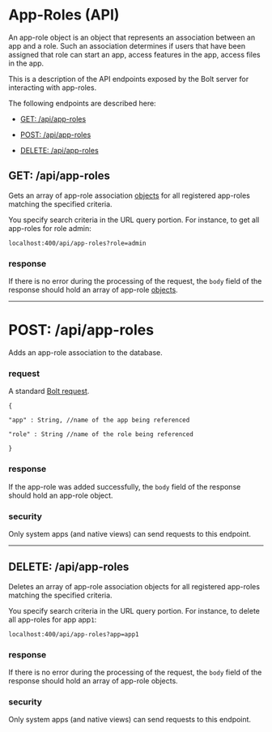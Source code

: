 # App-Roles \(API\)

An app-role object is an object that represents an association between an app and a role. Such an association determines if users that have been assigned that role can start an app, access features in the app, access files in the app.

This is a description of the API endpoints exposed by the Bolt server for interacting with app-roles.

The following endpoints are described here:

* [GET: /api/app-roles](#get-apiapp-roles)

* [POST: /api/app-roles](#post-apiapp-roles)

* [DELETE: /api/app-roles](#delete-apiapp-roles)

## GET: /api/app-roles

Gets an array of app-role association [objects](/objects.md) for all registered app-roles matching the specified criteria.

You specify search criteria in the URL query portion. For instance, to get all app-roles for role admin:

`localhost:400/api/app-roles?role=admin`

### response

If there is no error during the processing of the request, the `body` field of the response should hold an array of app-role [objects](objects.md).

---

# POST: /api/app-roles

Adds an app-role association to the database.

### request

A standard [Bolt request](bolt-request.md).

`{`

`"app" : String, //name of the app being referenced`

`"role" : String //name of the role being referenced`

`}`

### response

If the app-role was added successfully, the `body` field of the response should hold an app-role object.

### security

Only system apps \(and native views\) can send requests to this endpoint.

---

## DELETE: /api/app-roles

Deletes an array of app-role association objects for all registered app-roles matching the specified criteria.

You specify search criteria in the URL query portion. For instance, to delete all app-roles for app app`1`:

`localhost:400/api/app-roles?app=app1`

### response

If there is no error during the processing of the request, the `body` field of the response should hold an array of app-role objects.

### security

Only system apps \(and native views\) can send requests to this endpoint.

